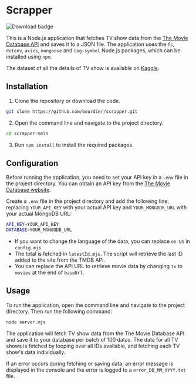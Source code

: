 # Scrapper

![Download badge](https://img.shields.io/github/downloads/sweepapp/scrapper/total)

This is a Node.js application that fetches TV show data from the [The Movie Database API](https://developers.themoviedb.org/3/getting-started/introduction) and saves it to a JSON file. The application uses the `fs`, `dotenv`, `axios`, `mongoose` and `log-symbol` Node.js packages, which can be installed using `npm`.

The dataset of all the details of TV show is available on [Kaggle](https://www.kaggle.com/datasets/bourdier/all-tv-series-details-dataset).

## Installation

1. Clone the repository or download the code.

```bash
git clone https://github.com/bourdier/scrapper.git
```

2. Open the command line and navigate to the project directory.

```bash
cd scrapper-main
```

3. Run `npm install` to install the required packages.

## Configuration

Before running the application, you need to set your API key in a `.env` file in the project directory. You can obtain an API key from the [The Movie Database website](https://www.themoviedb.org/settings/api).

Create a `.env` file in the project directory and add the following line, replacing `YOUR_API_KEY` with your actual API key and `YOUR_MONGODB_URL` with your actual MongoDB URL:

```bash
API_KEY=YOUR_API_KEY
DATABASE=YOUR_MONGODB_URL
```

* If you want to change the language of the data, you can replace `en-US` in `config.mjs`.
* The total is fetched in `latestId.mjs`. The script will retrieve the last ID added to the site from the TMDB API.
* You can replace the API URL to retrieve movie data by changing `tv` to `movies` at the end of `baseUrl`.

## Usage

To run the application, open the command line and navigate to the project directory. Then run the following command:

```bash
node server.mjs
```

The application will fetch TV show data from the The Movie Database API and save it to your database per batch of 100 datas. The data for all TV shows is fetched by looping over all IDs available, and fetching each TV show's data individually.

If an error occurs during fetching or saving data, an error message is displayed in the console and the error is logged to a `error_DD_MM_YYYY.txt` file.
